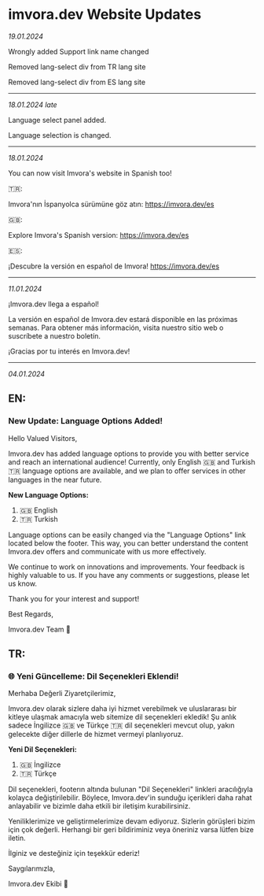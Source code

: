 # imvora.dev Website Updates

_19.01.2024_

Wrongly added Support link name changed

Removed lang-select div from TR lang site

Removed lang-select div from ES lang site

---

_18.01.2024 late_

Language select panel added.

Language selection is changed.

---

_18.01.2024_

You can now visit Imvora's website in Spanish too!

🇹🇷:

Imvora'nın İspanyolca sürümüne göz atın:
https://imvora.dev/es

🇬🇧:

Explore Imvora's Spanish version:
https://imvora.dev/es

🇪🇸:

¡Descubre la versión en español de Imvora!
https://imvora.dev/es

---

_11.01.2024_

¡Imvora.dev llega a español!

La versión en español de Imvora.dev estará disponible en las próximas semanas. Para obtener más información, visita nuestro sitio web o suscríbete a nuestro boletín.

¡Gracias por tu interés en Imvora.dev!

---

_04.01.2024_

## EN:
### New Update: Language Options Added!

Hello Valued Visitors,

Imvora.dev has added language options to provide you with better service and reach an international audience! Currently, only English 🇬🇧 and Turkish 🇹🇷 language options are available, and we plan to offer services in other languages in the near future.

**New Language Options:**
1. 🇬🇧 English
2. 🇹🇷 Turkish

Language options can be easily changed via the "Language Options" link located below the footer. This way, you can better understand the content Imvora.dev offers and communicate with us more effectively.

We continue to work on innovations and improvements. Your feedback is highly valuable to us. If you have any comments or suggestions, please let us know.

Thank you for your interest and support!

Best Regards, 

Imvora.dev Team 🚀

## TR:
### 🌐 Yeni Güncelleme: Dil Seçenekleri Eklendi!

Merhaba Değerli Ziyaretçilerimiz,

Imvora.dev olarak sizlere daha iyi hizmet verebilmek ve uluslararası bir kitleye ulaşmak amacıyla web sitemize dil seçenekleri ekledik! Şu anlık sadece İngilizce 🇬🇧 ve Türkçe 🇹🇷 dil seçenekleri mevcut olup, yakın gelecekte diğer dillerle de hizmet vermeyi planlıyoruz.

**Yeni Dil Seçenekleri:**
1. 🇬🇧 İngilizce
2. 🇹🇷 Türkçe

Dil seçenekleri, footerın altında bulunan "Dil Seçenekleri" linkleri aracılığıyla kolayca değiştirilebilir. Böylece, Imvora.dev'in sunduğu içerikleri daha rahat anlayabilir ve bizimle daha etkili bir iletişim kurabilirsiniz.

Yeniliklerimize ve geliştirmelerimize devam ediyoruz. Sizlerin görüşleri bizim için çok değerli. Herhangi bir geri bildiriminiz veya öneriniz varsa lütfen bize iletin.

İlginiz ve desteğiniz için teşekkür ederiz!

Saygılarımızla, 

Imvora.dev Ekibi 🚀
